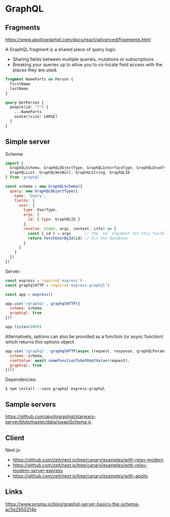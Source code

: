 GraphQL
=======

Fragments
---------

https://www.apollographql.com/docs/react/advanced/fragments.html

A GraphQL fragment is a shared piece of query logic.

- Sharing fields between multiple queries, mutations or subscriptions.
- Breaking your queries up to allow you to co-locate field access with the places they are used.

```graphql
fragment NameParts on Person {
  firstName
  lastName
}

query GetPerson {
  people(id: "7") {
    ...NameParts
    avatar(size: LARGE)
  }
}
```

Simple server
-------------

Schema:

```javascript
import { 
  GraphQLSchema, GraphQLObjectType, GraphQLInterfaceType, GraphQLEnumType,
  GraphQLList, GraphQLNonNull, GraphQLString, GraphQLID
} from 'graphql'

const schema = new GraphQLSchema({
  query: new GraphQLObjectType({
    name: 'Query',
    fields: {
      user: {
        type: UserType,
        args: {
          id: { type: GraphQLID }
        },
        resolve: (root, args, context, info) => {
          const { id } = args      // the `id` argument for this field is declared above
          return fetchUserById(id) // hit the database
        }
      }
    }
  })
})
```

Server:

```javascript
const express = require('express')
const graphqlHTTP = require('express-graphql')

const app = express()

app.use('/graphql', graphqlHTTP({
  schema: schema,
  graphiql: true
}))

app.listen(4000)
```

Alternatively, options can also be provided as a function (or async function) which returns this options object:

```javascript
app.use('/graphql', graphqlHTTP(async (request, response, graphQLParams) => ({
  schema: schema,
  rootValue: await someFunctionToGetRootValue(request),
  graphiql: true
})))
```

Dependencies:

```shell
$ npm install --save graphql express-graphql
```


Sample servers
--------------

https://github.com/apollographql/starwars-server/blob/master/data/swapiSchema.js


Client
------

Next.js:

- https://github.com/zeit/next.js/tree/canary/examples/with-relay-modern
- https://github.com/zeit/next.js/tree/canary/examples/with-relay-modern-server-express
- https://github.com/zeit/next.js/tree/canary/examples/with-apollo


Links
-----

https://www.prisma.io/blog/graphql-server-basics-the-schema-ac5e2950214e

